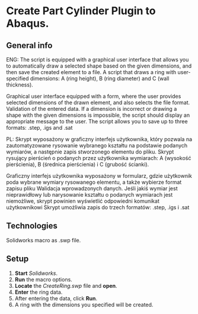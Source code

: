 # Create Part Cylinder Plugin to Abaqus.
## General info
ENG: The script is equipped with a graphical user interface that allows you to automatically draw a selected shape based on the given dimensions, and then save the created element to a file. A script that draws a ring with user-specified dimensions: A (ring height), B (ring diameter) and C (wall thickness).

Graphical user interface equipped with a form, where the user provides selected dimensions of the drawn element, and also selects the file format. Validation of the entered data. If a dimension is incorrect or drawing a shape with the given dimensions is impossible, the script should display an appropriate message to the user. The script allows you to save up to three formats: .step, .igs and .sat

PL: Skrypt wyposażony w graficzny interfejs użytkownika, który pozwala na zautomatyzowane rysowanie wybranego kształtu na podstawie podanych wymiarów, a następnie zapis stworzonego elementu do pliku. Skrypt rysujący pierścień o podanych przez użytkownika wymiarach: A (wysokość pierścienia), B (średnica pierścienia) i C (grubość ścianki).

Graficzny interfejs użytkownika wyposażony w formularz, gdzie użytkownik poda wybrane wymiary rysowanego elementu, a także wybierze format zapisu pliku
Walidacja wprowadzonych danych. Jeśli jakiś wymiar jest nieprawidłowy lub narysowanie kształtu o podanych wymiarach jest niemożliwe, skrypt powinien wyświetlić odpowiedni komunikat użytkownikowi
Skrypt umożliwia zapis do trzech formatów: .step, .igs i .sat

## Technologies
Solidworks macro as .swp file.

## Setup
1. **Start** *Solidworks*.
2. **Run** the macro options.
3. **Locate** the *CreateRing.swp* file and **open**.
4. **Enter** the ring data.
5. After entering the data, click **Run**.
6. A ring with the dimensions you specified will be created.
